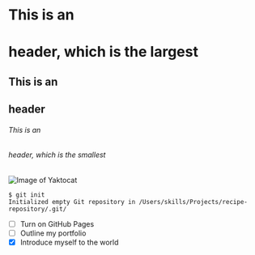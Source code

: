 # This is an <h1> header, which is the largest
## This is an <h2> header
###### This is an <h6> header, which is the smallest

![Image of Yaktocat](https://octodex.github.com/images/yaktocat.png)

  ```
  $ git init
  Initialized empty Git repository in /Users/skills/Projects/recipe-repository/.git/
  ```
- [ ] Turn on GitHub Pages
- [ ] Outline my portfolio
- [x] Introduce myself to the world

